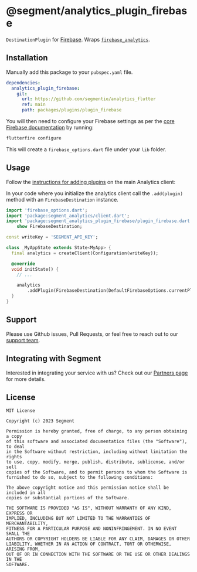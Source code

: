 # @segment/analytics_plugin_firebase

`DestinationPlugin` for [Firebase](https://firebase.google.com). Wraps [`firebase_analytics`](https://pub.dev/packages/firebase_analytics).

## Installation

Manually add this package to your `pubspec.yaml` file.

```yaml
dependencies:
  analytics_plugin_firebase:
    git:
      url: https://github.com/segmentio/analytics_flutter
      ref: main
      path: packages/plugins/plugin_firebase
```

You will then need to configure your Firebase settings as per the [core Firebase documentation](https://firebase.google.com/docs/flutter/setup?platform=web) by running:

```bash
flutterfire configure
```

This will create a `firebase_options.dart` file under your `lib` folder.

## Usage

Follow the [instructions for adding plugins](https://github.com/segmentio/analytics_flutter_#adding-plugins) on the main Analytics client:

In your code where you initialize the analytics client call the `.add(plugin)` method with an `FirebaseDestination` instance.

```dart
import 'firebase_options.dart';
import 'package:segment_analytics/client.dart';
import 'package:segment_analytics_plugin_firebase/plugin_firebase.dart'
    show FirebaseDestination;

const writeKey = 'SEGMENT_API_KEY';

class _MyAppState extends State<MyApp> {
  final analytics = createClient(Configuration(writeKey));

  @override
  void initState() {
    // ...

    analytics
        .addPlugin(FirebaseDestination(DefaultFirebaseOptions.currentPlatform));
  }
}
```

## Support

Please use Github issues, Pull Requests, or feel free to reach out to our [support team](https://segment.com/help/).

## Integrating with Segment

Interested in integrating your service with us? Check out our [Partners page](https://segment.com/partners/) for more details.

## License

```
MIT License

Copyright (c) 2023 Segment

Permission is hereby granted, free of charge, to any person obtaining a copy
of this software and associated documentation files (the "Software"), to deal
in the Software without restriction, including without limitation the rights
to use, copy, modify, merge, publish, distribute, sublicense, and/or sell
copies of the Software, and to permit persons to whom the Software is
furnished to do so, subject to the following conditions:

The above copyright notice and this permission notice shall be included in all
copies or substantial portions of the Software.

THE SOFTWARE IS PROVIDED "AS IS", WITHOUT WARRANTY OF ANY KIND, EXPRESS OR
IMPLIED, INCLUDING BUT NOT LIMITED TO THE WARRANTIES OF MERCHANTABILITY,
FITNESS FOR A PARTICULAR PURPOSE AND NONINFRINGEMENT. IN NO EVENT SHALL THE
AUTHORS OR COPYRIGHT HOLDERS BE LIABLE FOR ANY CLAIM, DAMAGES OR OTHER
LIABILITY, WHETHER IN AN ACTION OF CONTRACT, TORT OR OTHERWISE, ARISING FROM,
OUT OF OR IN CONNECTION WITH THE SOFTWARE OR THE USE OR OTHER DEALINGS IN THE
SOFTWARE.
```
